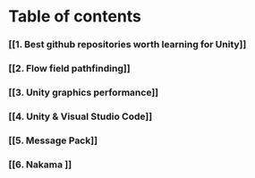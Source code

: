 # Table of contents

### [[1. Best github repositories worth learning for Unity]]

### [[2. Flow field pathfinding]]

### [[3. Unity graphics performance]]

### [[4. Unity & Visual Studio Code]]

### [[5. Message Pack]]

### [[6. Nakama ]]